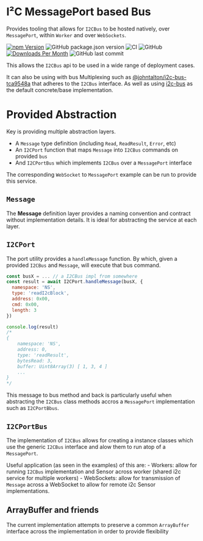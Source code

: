 # I²C MessagePort based Bus

Provides tooling that allows for `I2CBus` to be hosted natively, over `MessagePort`, within `Worker` and over `WebSockets`.

[![npm Version](https://img.shields.io/npm/v/@johntalton/i2c-port.svg)](https://www.npmjs.com/package/@johntalton/i2c-port)
![GitHub package.json version](https://img.shields.io/github/package-json/v/johntalton/i2c-port/i2c-port)
![CI](https://github.com/johntalton/i2c-port/workflows/CI/badge.svg)
![GitHub](https://img.shields.io/github/license/johntalton/i2c-port)
[![Downloads Per Month](https://img.shields.io/npm/dm/@johntalton/i2c-port.svg)](https://www.npmjs.com/package/@johntalton/i2c-port)
![GitHub last commit](https://img.shields.io/github/last-commit/johntalton/i2c-port)

This allows the `I2CBus` api to be used in a wide range of deployment cases.

It can also be using with bus Multiplexing such as [@johntalton/i2c-bus-tca9548a](https://github.com/johntalton/i2c-bus-tca9548a) that adheres to the `I2CBus` interface.  As well as using [i2c-bus](https://github.com/fivdi/i2c-bus) as the default concrete/base implementation.

# Provided Abstraction

Key is providing multiple abstraction layers.

- A `Message` type definition (including `Read`, `ReadResult`, `Error`, etc)
- An `I2CPort` function that maps `Message` into `I2CBus` commands on provided `bus`
- And `I2CPortBus` which implements `I2CBus` over a `MessagePort` interface

The corresponding `WebSocket` to `MessagePort` example can be run to provide this service.

## `Message`

The **Message** definition layer provides a naming convention and contract without implementation details. It is ideal for abstracting the service at each layer.

## `I2CPort`

The port utility provides a `handleMessage` function.
By which, given a provided `I2CBus` and `Message`, will execute that bus command.

```javascript
const busX = ... // a I2CBus impl from somewhere
const result = await I2CPort.handleMessage(busX, {
  namespace: 'NS',
  type: 'readI2cBlock',
  address: 0x00,
  cmd: 0x00,
  length: 3
})

console.log(result)
/*
{
    namespace: 'NS',
    address: 0,
    type: 'readResult',
    bytesRead: 3,
    buffer: Uint8Array(3) [ 1, 3, 4 ]
    ...
}
*/
```

This message to bus method and back is particularly useful when abstracting the `I2CBus` class methods accros a `MessagePort` implementation such as `I2CPortBbus`.

## `I2CPortBus`

The implementation of `I2CBus` allows for creating a instance classes which use the generic `I2CBus` interface and alow them to run atop of a `MessagePort`.

Useful application (as seen in the examples) of this are:
    - Workers: allow for running `I2CBus` implementation and Sensor across worker (shared i2c service for multiple workers)
    - WebSockets: allow for transmission of `Message` across a WebSocket to allow for remote i2c Sensor implementations.


## ArrayBuffer and friends

The current implementation attempts to preserve a common `ArrayBuffer` interface across the implementation in order to provide flexibility
